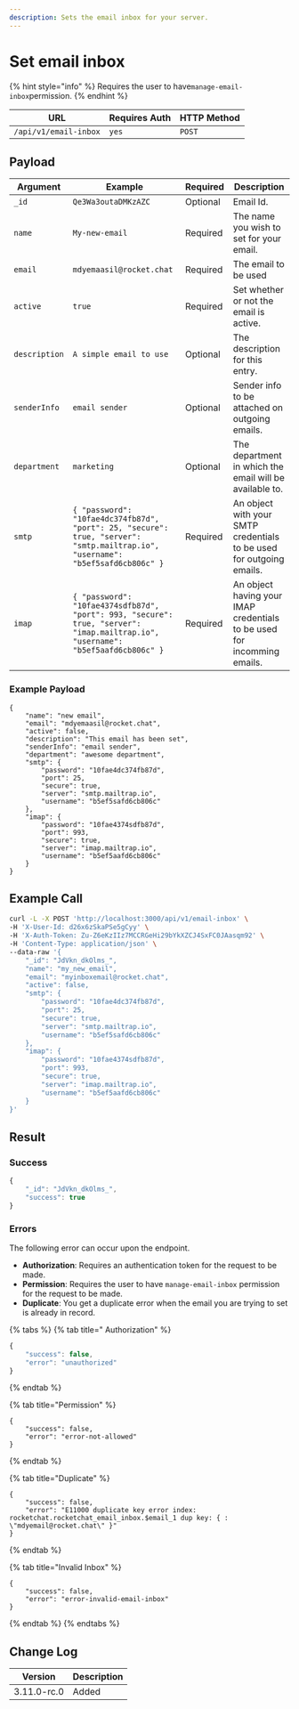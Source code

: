 ```yaml
---
description: Sets the email inbox for your server.
---
```


# Set email inbox

{% hint style="info" %}
Requires the user to have`manage-email-inbox`permission.
{% endhint %}

| URL                   | Requires Auth | HTTP Method |
| --------------------- | ------------- | ----------- |
| `/api/v1/email-inbox` | `yes`         | `POST`      |

## Payload

| Argument      | Example                                                                                                                         | Required | Description                                                              |
| ------------- | ------------------------------------------------------------------------------------------------------------------------------- | -------- | ------------------------------------------------------------------------ |
| `_id`        | `Qe3Wa3outaDMKzAZC`                                                                                                             | Optional | Email Id.                                                                |
| `name`        | `My-new-email`                                                                                                                  | Required | The name you wish to set for your email.                                 |
| `email`       | `mdyemaasil@rocket.chat`                                                                                                        | Required | The email to be used                                                     |
| `active`      | `true`                                                                                                                          | Required | Set whether or not the email is active.                                  |
| `description` | `A simple email to use`                                                                                                         | Optional | The description for this entry.                                          |
| `senderInfo`  | `email sender`                                                                                                                  | Optional | Sender info to be attached on outgoing emails.                           |
| `department`  | `marketing`                                                                                                                     | Optional | The department in which the email will be available to.                  |
| `smtp`        | `{ "password": "10fae4dc374fb87d", "port": 25, "secure": true, "server": "smtp.mailtrap.io", "username": "b5ef5safd6cb806c" }`  | Required | An object with your SMTP credentials to be used for outgoing emails.     |
| `imap`        | `{ "password": "10fae4374sdfb87d", "port": 993, "secure": true, "server": "imap.mailtrap.io", "username": "b5ef5aafd6cb806c" }` | Required |  An object having your IMAP credentials to be used for incomming emails. |

### Example Payload

```
{
    "name": "new email",
    "email": "mdyemaasil@rocket.chat",
    "active": false,
    "description": "This email has been set",
    "senderInfo": "email sender",
    "department": "awesome department",
    "smtp": {
        "password": "10fae4dc374fb87d",
        "port": 25,
        "secure": true,
        "server": "smtp.mailtrap.io",
        "username": "b5ef5safd6cb806c"
    },
    "imap": {
        "password": "10fae4374sdfb87d",
        "port": 993,
        "secure": true,
        "server": "imap.mailtrap.io",
        "username": "b5ef5aafd6cb806c"
    }
}
```

## Example Call

```bash
curl -L -X POST 'http://localhost:3000/api/v1/email-inbox' \
-H 'X-User-Id: d26x6zSkaPSe5gCyy' \
-H 'X-Auth-Token: Zu-Z6eKzIIz7MCCRGeHi29bYkXZCJ4SxFC0JAasqm92' \
-H 'Content-Type: application/json' \
--data-raw '{
    "_id": "JdVkn_dkOlms_",
    "name": "my_new_email",
    "email": "myinboxemail@rocket.chat",
    "active": false,
    "smtp": {
        "password": "10fae4dc374fb87d",
        "port": 25,
        "secure": true,
        "server": "smtp.mailtrap.io",
        "username": "b5ef5safd6cb806c"
    },
    "imap": {
        "password": "10fae4374sdfb87d",
        "port": 993,
        "secure": true,
        "server": "imap.mailtrap.io",
        "username": "b5ef5aafd6cb806c"
    }
}'
```

## &#x20;Result

### Success

```javascript
{
    "_id": "JdVkn_dkOlms_",
    "success": true
}
```

### Errors

The following error can occur upon the endpoint.

* **Authorization**: Requires an authentication token for the request to be made.
* **Permission**: Requires the user to have `manage-email-inbox` permission for the request to be made.
* **Duplicate**: You get a duplicate error when the email you are trying to set is already in record.

{% tabs %}
{% tab title=" Authorization" %}
```javascript
{
    "success": false,
    "error": "unauthorized"
}
```
{% endtab %}

{% tab title="Permission" %}
```
{
    "success": false,
    "error": "error-not-allowed"
}
```
{% endtab %}

{% tab title="Duplicate" %}
```
{
    "success": false,
    "error": "E11000 duplicate key error index: rocketchat.rocketchat_email_inbox.$email_1 dup key: { : \"mdyemail@rocket.chat\" }"
}
```
{% endtab %}

{% tab title="Invalid Inbox" %}
```
{
    "success": false,
    "error": "error-invalid-email-inbox"
}
```
{% endtab %}
{% endtabs %}

## Change Log

| Version     | Description |
| ----------- | ----------- |
| 3.11.0-rc.0 | Added       |
